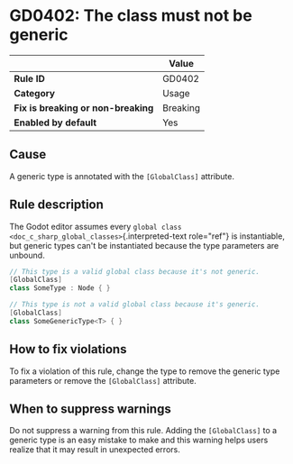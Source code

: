 # GD0402: The class must not be generic

|                                     | Value    |
|-------------------------------------|----------|
| **Rule ID**                         | GD0402   |
| **Category**                        | Usage    |
| **Fix is breaking or non-breaking** | Breaking |
| **Enabled by default**              | Yes      |

## Cause

A generic type is annotated with the `[GlobalClass]` attribute.

## Rule description

The Godot editor assumes every
`global class <doc_c_sharp_global_classes>`{.interpreted-text
role="ref"} is instantiable, but generic types can\'t be instantiated
because the type parameters are unbound.

``` csharp
// This type is a valid global class because it's not generic.
[GlobalClass]
class SomeType : Node { }

// This type is not a valid global class because it's generic.
[GlobalClass]
class SomeGenericType<T> { }
```

## How to fix violations

To fix a violation of this rule, change the type to remove the generic
type parameters or remove the `[GlobalClass]` attribute.

## When to suppress warnings

Do not suppress a warning from this rule. Adding the `[GlobalClass]` to
a generic type is an easy mistake to make and this warning helps users
realize that it may result in unexpected errors.
